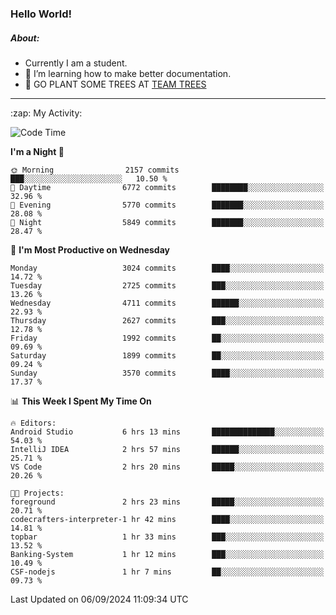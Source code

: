 ### Hello World!

##### About:
- Currently I am a student.
- 🌱 I’m learning how to make better documentation.
- 🌱 GO PLANT SOME TREES AT [TEAM TREES](https://teamtrees.org/)

---
  <summary>:zap: My Activity:</summary>
  
<!--START_SECTION:waka-->
![Code Time](http://img.shields.io/badge/Code%20Time-1%2C440%20hrs%2021%20mins-blue)

**I'm a Night 🦉** 

```text
🌞 Morning                2157 commits        ███░░░░░░░░░░░░░░░░░░░░░░   10.50 % 
🌆 Daytime                6772 commits        ████████░░░░░░░░░░░░░░░░░   32.96 % 
🌃 Evening                5770 commits        ███████░░░░░░░░░░░░░░░░░░   28.08 % 
🌙 Night                  5849 commits        ███████░░░░░░░░░░░░░░░░░░   28.47 % 
```
📅 **I'm Most Productive on Wednesday** 

```text
Monday                   3024 commits        ████░░░░░░░░░░░░░░░░░░░░░   14.72 % 
Tuesday                  2725 commits        ███░░░░░░░░░░░░░░░░░░░░░░   13.26 % 
Wednesday                4711 commits        ██████░░░░░░░░░░░░░░░░░░░   22.93 % 
Thursday                 2627 commits        ███░░░░░░░░░░░░░░░░░░░░░░   12.78 % 
Friday                   1992 commits        ██░░░░░░░░░░░░░░░░░░░░░░░   09.69 % 
Saturday                 1899 commits        ██░░░░░░░░░░░░░░░░░░░░░░░   09.24 % 
Sunday                   3570 commits        ████░░░░░░░░░░░░░░░░░░░░░   17.37 % 
```


📊 **This Week I Spent My Time On** 

```text
🔥 Editors: 
Android Studio           6 hrs 13 mins       ██████████████░░░░░░░░░░░   54.03 % 
IntelliJ IDEA            2 hrs 57 mins       ██████░░░░░░░░░░░░░░░░░░░   25.71 % 
VS Code                  2 hrs 20 mins       █████░░░░░░░░░░░░░░░░░░░░   20.26 % 

🐱‍💻 Projects: 
foreground               2 hrs 23 mins       █████░░░░░░░░░░░░░░░░░░░░   20.71 % 
codecrafters-interpreter-1 hr 42 mins        ████░░░░░░░░░░░░░░░░░░░░░   14.81 % 
topbar                   1 hr 33 mins        ███░░░░░░░░░░░░░░░░░░░░░░   13.52 % 
Banking-System           1 hr 12 mins        ███░░░░░░░░░░░░░░░░░░░░░░   10.49 % 
CSF-nodejs               1 hr 7 mins         ██░░░░░░░░░░░░░░░░░░░░░░░   09.73 % 
```


 Last Updated on 06/09/2024 11:09:34 UTC
<!--END_SECTION:waka-->

